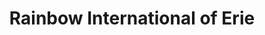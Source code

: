 ---
title: "Rainbow International of Erie"
url: /erie/rainbow-international-of-erie/
shop: Allgemein
---